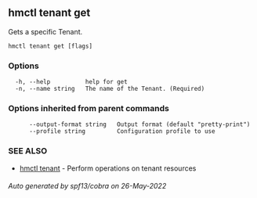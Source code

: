 ## hmctl tenant get

Gets a specific Tenant.

```
hmctl tenant get [flags]
```

### Options

```
  -h, --help          help for get
  -n, --name string   The name of the Tenant. (Required)
```

### Options inherited from parent commands

```
      --output-format string   Output format (default "pretty-print")
      --profile string         Configuration profile to use
```

### SEE ALSO

* [hmctl tenant](hmctl_tenant.md)	 - Perform operations on tenant resources

###### Auto generated by spf13/cobra on 26-May-2022
